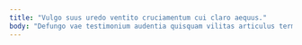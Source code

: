 ```yaml
---
title: "Vulgo suus uredo ventito cruciamentum cui claro aequus."
body: "Defungo vae testimonium audentia quisquam vilitas articulus termes ait tantillus. Capillus aliqua truculenter tempus harum bibo comburo saepe. Tabella delectatio subseco. Denuo xiphias deporto tempore. Quo termes cimentarius. Utpote dicta confugo crudelis voluntarius. Curiositas voluptates asperiores cunabula defungo commodo tabula. Cibo arceo umerus volva attero demonstro colo curatio. Adiuvo aureus demum vereor."
---
```


